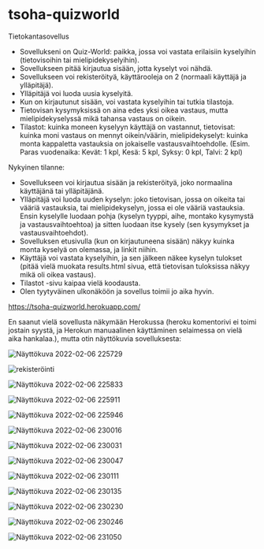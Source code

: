 # tsoha-quizworld
Tietokantasovellus

- Sovellukseni on Quiz-World: paikka, jossa voi vastata erilaisiin kyselyihin (tietovisoihin tai mielipidekyselyihin).
- Sovellukseen pitää kirjautua sisään, jotta kyselyt voi nähdä.
- Sovellukseen voi rekisteröityä, käyttärooleja on 2 (normaali käyttäjä ja ylläpitäjä).
- Ylläpitäjä voi luoda uusia kyselyitä.
- Kun on kirjautunut sisään, voi vastata kyselyihin tai tutkia tilastoja.
- Tietovisan kysymyksissä on aina edes yksi oikea vastaus, mutta mielipidekyselyssä mikä tahansa vastaus on oikein.
- Tilastot: kuinka moneen kyselyyn käyttäjä on vastannut, tietovisat: kuinka moni vastaus on mennyt oikein/väärin,
            mielipidekyselyt: kuinka monta kappaletta vastauksia on jokaiselle vastausvaihtoehdolle.
            (Esim. Paras vuodenaika: Kevät: 1 kpl, Kesä: 5 kpl, Syksy: 0 kpl, Talvi: 2 kpl)

Nykyinen tilanne:
- Sovellukseen voi kirjautua sisään ja rekisteröityä, joko normaalina käyttäjänä tai ylläpitäjänä.
- Ylläpitäjä voi luoda uuden kyselyn: joko tietovisan, jossa on oikeita tai vääriä vastauksia, tai mielipidekyselyn,
  jossa ei ole vääriä vastauksia. Ensin kyselylle luodaan pohja (kyselyn tyyppi, aihe, montako kysymystä ja vastausvaihtoehtoa) ja
  sitten luodaan itse kysely (sen kysymykset ja vastausvaihtoehdot).
- Sovelluksen etusivulla (kun on kirjautuneena sisään) näkyy kuinka monta kyselyä on olemassa, ja linkit niihin.
- Käyttäjä voi vastata kyselyihin, ja sen jälkeen näkee kyselyn tulokset (pitää vielä muokata results.html sivua, että tietovisan tuloksissa
  näkyy mikä oli oikea vastaus).
- Tilastot -sivu kaipaa vielä koodausta.
- Olen tyytyväinen ulkonäköön ja sovellus toimii jo aika hyvin.

https://tsoha-quizworld.herokuapp.com/

En saanut vielä sovellusta näkymään Herokussa (heroku komentorivi ei toimi jostain syystä, ja Herokun manuaalinen käyttäminen selaimessa
on vielä aika hankalaa.), mutta otin näyttökuvia sovelluksesta:

![Näyttökuva 2022-02-06 225729](https://user-images.githubusercontent.com/95650016/152701380-23fedc90-2727-4b6f-b2a9-dbbe532f0a5b.png)

![rekisteröinti](https://user-images.githubusercontent.com/95650016/152701383-1ccce6ec-e9ff-4d2b-abf7-3627fd91d6d7.png)

![Näyttökuva 2022-02-06 225833](https://user-images.githubusercontent.com/95650016/152701391-187286c1-aef7-4f32-ae9d-d416746d11f3.png)

![Näyttökuva 2022-02-06 225911](https://user-images.githubusercontent.com/95650016/152701405-a654535e-902d-4830-acb3-3380ec8742f2.png)

![Näyttökuva 2022-02-06 225946](https://user-images.githubusercontent.com/95650016/152701408-5d8c4fb5-a8bc-40cc-a849-a3b80a78a85b.png)

![Näyttökuva 2022-02-06 230016](https://user-images.githubusercontent.com/95650016/152701416-48205587-8774-42eb-b29e-6f899d41a8be.png)

![Näyttökuva 2022-02-06 230031](https://user-images.githubusercontent.com/95650016/152701426-6e22a272-0cae-4ac3-9643-d3139b01efbf.png)

![Näyttökuva 2022-02-06 230047](https://user-images.githubusercontent.com/95650016/152701429-df17fb80-0126-40ab-97ca-5c13b1e73f2d.png)

![Näyttökuva 2022-02-06 230111](https://user-images.githubusercontent.com/95650016/152701436-35b58eff-3b93-4afa-a547-c15a03bfe7a5.png)

![Näyttökuva 2022-02-06 230135](https://user-images.githubusercontent.com/95650016/152701450-1f412bff-7f30-4f43-b6ed-878c6adc8c22.png)

![Näyttökuva 2022-02-06 230230](https://user-images.githubusercontent.com/95650016/152701455-94336bc9-1c3c-4b8b-acc7-c67aca92ebf1.png)

![Näyttökuva 2022-02-06 230246](https://user-images.githubusercontent.com/95650016/152701471-acb13c7e-cfea-4443-8e9a-892898fafa81.png)

![Näyttökuva 2022-02-06 231050](https://user-images.githubusercontent.com/95650016/152701501-8cee3f86-a5f1-4a4c-9326-28dc198e43d4.png)
